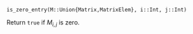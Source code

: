 ```
is_zero_entry(M::Union{Matrix,MatrixElem}, i::Int, j::Int)
```

Return `true` if $M_{i,j}$ is zero.
